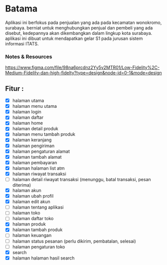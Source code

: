 # Batama
Aplikasi ini berfokus pada penjualan yang ada pada kecamatan wonokromo, surabaya. 
berniat untuk menghubungkan penjual dan pembeli yang ada disebut, kedepannya akan dikembangkan dalam lingkup kota surabaya.
aplikasi ini dibuat untuk mendapatkan gelar S1 pada jurusan sistem informasi ITATS.


### Notes & Resources
https://www.figma.com/file/98na6prcdnz2Yy5v2MTR01/Low-Fidelity%2C-Medium-Fidelity-dan-high-fidelty?type=design&node-id=0-1&mode=design

## Fitur : 
- [x] halaman utama
- [x] halaman menu utama
- [x] halaman login
- [x] halaman daftar
- [x] halaman home
- [x] halaman detail produk
- [x] halaman menu tambah produk
- [x] halaman keranjang
- [x] halaman pengiriman 
- [x] halaman pengaturan alamat
- [x] halaman tambah alamat
- [x] halaman pembayaran
- [x] halaman halaman list atm
- [x] halaman riwayat transaksi
- [ ] halaman detail riwayat transaksi (menunggu, batal transaksi, pesan diterima)
- [x] halaman akun
- [x] halaman ubah profil
- [x] halaman edit akun
- [ ] halaman tentang aplikasi
- [ ] halaman toko
- [ ] halaman daftar toko
- [x] halaman produk
- [x] halaman tambah produk
- [ ] halaman keuangan
- [ ] halaman status pesanan (perlu dikirim, pembatalan, selesai)
- [ ] halaman pengaturan toko
- [x] search
- [x] halaman halaman hasil search
